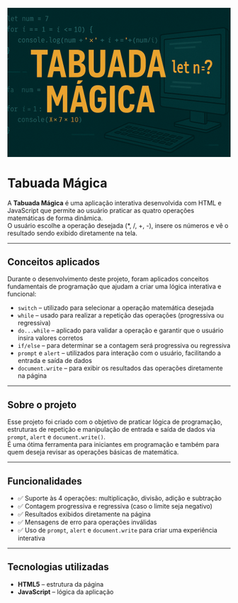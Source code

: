 ![Banner Tabuada Mágica](https://github.com/carlosllevi/tabuadaMagica/blob/cc71ea1c3f3f459b327ca83de47f6aff324e1e87/Tabuada%20M%C3%A1gica%20em%20C%C3%B3digo.png)
#  Tabuada Mágica

A **Tabuada Mágica** é uma aplicação interativa desenvolvida com HTML e JavaScript que permite ao usuário praticar as quatro operações matemáticas de forma dinâmica.  
O usuário escolhe a operação desejada (*, /, +, -), insere os números e vê o resultado sendo exibido diretamente na tela.

---

##  Conceitos aplicados

Durante o desenvolvimento deste projeto, foram aplicados conceitos fundamentais de programação que ajudam a criar uma lógica interativa e funcional:

- `switch` – utilizado para selecionar a operação matemática desejada
- `while` – usado para realizar a repetição das operações (progressiva ou regressiva)
- `do...while` – aplicado para validar a operação e garantir que o usuário insira valores corretos
- `if/else` – para determinar se a contagem será progressiva ou regressiva
- `prompt` e `alert` – utilizados para interação com o usuário, facilitando a entrada e saída de dados
- `document.write` – para exibir os resultados das operações diretamente na página

---

##  Sobre o projeto

Esse projeto foi criado com o objetivo de praticar lógica de programação, estruturas de repetição e manipulação de entrada e saída de dados via `prompt`, `alert` e `document.write()`.  
É uma ótima ferramenta para iniciantes em programação e também para quem deseja revisar as operações básicas de matemática.

---

##  Funcionalidades

- ✅ Suporte às 4 operações: multiplicação, divisão, adição e subtração
- ✅ Contagem progressiva e regressiva (caso o limite seja negativo)
- ✅ Resultados exibidos diretamente na página
- ✅ Mensagens de erro para operações inválidas
- ✅ Uso de `prompt`, `alert` e `document.write` para criar uma experiência interativa

---

##  Tecnologias utilizadas

- **HTML5** – estrutura da página
- **JavaScript** – lógica da aplicação
